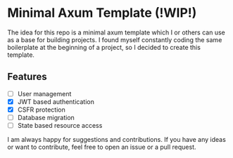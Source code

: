 # Minimal Axum Template (!WIP!)
The idea for this repo is a minimal axum template which I or others can use as a base for building projects. I found myself constantly coding the same boilerplate at the beginning of a project, so I decided to create this template.

## Features
- [ ] User management
- [x] JWT based authentication
- [x] CSFR protection
- [ ] Database migration
- [ ] State based resource access

I am always happy for suggestions and contributions. If you have any ideas or want to contribute, feel free to open an issue or a pull request.
